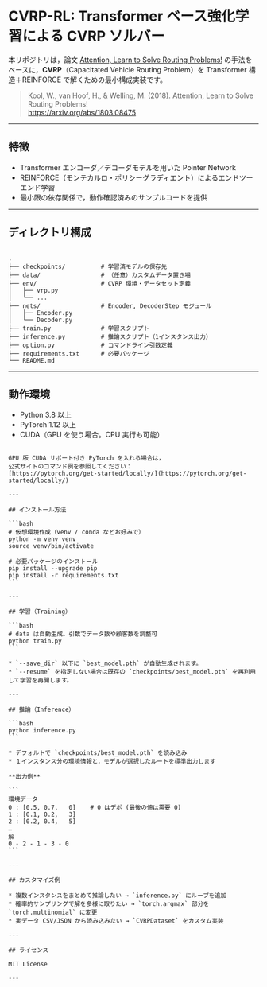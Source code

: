 
# CVRP-RL: Transformer ベース強化学習による CVRP ソルバー

本リポジトリは，論文 [Attention, Learn to Solve Routing Problems!](https://arxiv.org/abs/1803.08475) の手法をベースに，**CVRP**（Capacitated Vehicle Routing Problem）を Transformer 構造＋REINFORCE で解くための最小構成実装です。

> Kool, W., van Hoof, H., & Welling, M. (2018). Attention, Learn to Solve Routing Problems!  
> https://arxiv.org/abs/1803.08475

---

## 特徴

- Transformer エンコーダ／デコーダモデルを用いた Pointer Network  
- REINFORCE（モンテカルロ・ポリシーグラディエント）によるエンドツーエンド学習  
- 最小限の依存関係で，動作確認済みのサンプルコードを提供  

---

## ディレクトリ構成

```

.
├── checkpoints/          # 学習済モデルの保存先
├── data/                 # （任意）カスタムデータ置き場
├── env/                  # CVRP 環境・データセット定義
│   ├── vrp.py
│   └── ...
├── nets/                 # Encoder, DecoderStep モジュール
│   ├── Encoder.py
│   └── Decoder.py
├── train.py              # 学習スクリプト
├── inference.py          # 推論スクリプト（1インスタンス出力）
├── option.py             # コマンドライン引数定義
├── requirements.txt      # 必要パッケージ
└── README.md

````

---

## 動作環境

- Python 3.8 以上
- PyTorch 1.12 以上
- CUDA（GPU を使う場合。CPU 実行も可能）

````

GPU 版 CUDA サポート付き PyTorch を入れる場合は，
公式サイトのコマンド例を参照してください：
[https://pytorch.org/get-started/locally/](https://pytorch.org/get-started/locally/)

---

## インストール方法

```bash
# 仮想環境作成（venv / conda などお好みで）
python -m venv venv
source venv/bin/activate

# 必要パッケージのインストール
pip install --upgrade pip
pip install -r requirements.txt
```

---

## 学習（Training）

```bash
# data は自動生成。引数でデータ数や顧客数を調整可
python train.py 
```

* `--save_dir` 以下に `best_model.pth` が自動生成されます。
* `--resume` を指定しない場合は既存の `checkpoints/best_model.pth` を再利用して学習を再開します。

---

## 推論（Inference）

```bash
python inference.py 
```

* デフォルトで `checkpoints/best_model.pth` を読み込み
* １インスタンス分の環境情報と，モデルが選択したルートを標準出力します

**出力例**

```
環境データ
0 : [0.5, 0.7,   0]    # 0 はデポ (最後の値は需要 0)
1 : [0.1, 0.2,   3]
2 : [0.2, 0.4,   5]
…
解
0 - 2 - 1 - 3 - 0
```

---

## カスタマイズ例

* 複数インスタンスをまとめて推論したい → `inference.py` にループを追加
* 確率的サンプリングで解を多様に取りたい → `torch.argmax` 部分を `torch.multinomial` に変更
* 実データ CSV/JSON から読み込みたい → `CVRPDataset` をカスタム実装

---

## ライセンス

MIT License

---
